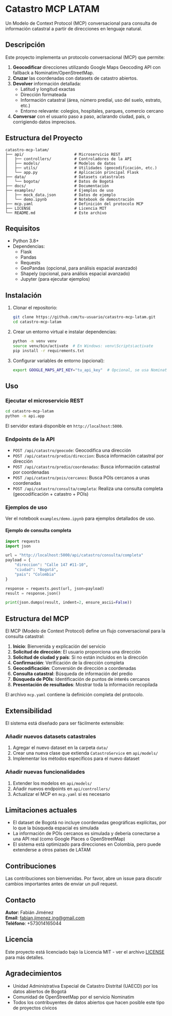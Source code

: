 
# Catastro MCP LATAM

Un Modelo de Context Protocol (MCP) conversacional para consulta de información catastral a partir de direcciones en lenguaje natural.

## Descripción

Este proyecto implementa un protocolo conversacional (MCP) que permite:

1. **Geocodificar** direcciones utilizando Google Maps Geocoding API con fallback a Nominatim/OpenStreetMap.
2. **Cruzar** las coordenadas con datasets de catastro abiertos.
3. **Devolver** información detallada:
   - Latitud y longitud exactas
   - Dirección formateada
   - Información catastral (área, número predial, uso del suelo, estrato, etc.)
   - Entorno relevante: colegios, hospitales, parques, comercio cercano
4. **Conversar** con el usuario paso a paso, aclarando ciudad, país, o corrigiendo datos imprecisos.

## Estructura del Proyecto

```
catastro-mcp-latam/
├── api/                      # Microservicio REST
│   ├── controllers/          # Controladores de la API
│   ├── models/               # Modelos de datos
│   ├── utils/                # Utilidades (geocodificación, etc.)
│   └── app.py                # Aplicación principal Flask
├── data/                     # Datasets catastrales
│   └── bogota/               # Datos de Bogotá
├── docs/                     # Documentación
├── examples/                 # Ejemplos de uso
│   ├── mock_data.json        # Datos de ejemplo
│   └── demo.ipynb            # Notebook de demostración
├── mcp.yaml                  # Definición del protocolo MCP
├── LICENSE                   # Licencia MIT
└── README.md                 # Este archivo
```

## Requisitos

- Python 3.8+
- Dependencias:
  - Flask
  - Pandas
  - Requests
  - GeoPandas (opcional, para análisis espacial avanzado)
  - Shapely (opcional, para análisis espacial avanzado)
  - Jupyter (para ejecutar ejemplos)

## Instalación

1. Clonar el repositorio:
   ```bash
   git clone https://github.com/tu-usuario/catastro-mcp-latam.git
   cd catastro-mcp-latam
   ```

2. Crear un entorno virtual e instalar dependencias:
   ```bash
   python -m venv venv
   source venv/bin/activate  # En Windows: venv\Scripts\activate
   pip install -r requirements.txt
   ```

3. Configurar variables de entorno (opcional):
   ```bash
   export GOOGLE_MAPS_API_KEY="tu_api_key"  # Opcional, se usa Nominatim como fallback
   ```

## Uso

### Ejecutar el microservicio REST

```bash
cd catastro-mcp-latam
python -m api.app
```

El servidor estará disponible en `http://localhost:5000`.

### Endpoints de la API

- `POST /api/catastro/geocode`: Geocodifica una dirección
- `POST /api/catastro/predio/direccion`: Busca información catastral por dirección
- `POST /api/catastro/predio/coordenadas`: Busca información catastral por coordenadas
- `POST /api/catastro/pois/cercanos`: Busca POIs cercanos a unas coordenadas
- `POST /api/catastro/consulta/completa`: Realiza una consulta completa (geocodificación + catastro + POIs)

### Ejemplos de uso

Ver el notebook `examples/demo.ipynb` para ejemplos detallados de uso.

#### Ejemplo de consulta completa

```python
import requests
import json

url = "http://localhost:5000/api/catastro/consulta/completa"
payload = {
    "direccion": "Calle 147 #11-10",
    "ciudad": "Bogotá",
    "pais": "Colombia"
}

response = requests.post(url, json=payload)
result = response.json()

print(json.dumps(result, indent=2, ensure_ascii=False))
```

## Estructura del MCP

El MCP (Modelo de Context Protocol) define un flujo conversacional para la consulta catastral:

1. **Inicio**: Bienvenida y explicación del servicio
2. **Solicitud de dirección**: El usuario proporciona una dirección
3. **Solicitud de ciudad y país**: Si no están incluidos en la dirección
4. **Confirmación**: Verificación de la dirección completa
5. **Geocodificación**: Conversión de dirección a coordenadas
6. **Consulta catastral**: Búsqueda de información del predio
7. **Búsqueda de POIs**: Identificación de puntos de interés cercanos
8. **Presentación de resultados**: Mostrar toda la información recopilada

El archivo `mcp.yaml` contiene la definición completa del protocolo.

## Extensibilidad

El sistema está diseñado para ser fácilmente extensible:

### Añadir nuevos datasets catastrales

1. Agregar el nuevo dataset en la carpeta `data/`
2. Crear una nueva clase que extienda `CatastroService` en `api/models/`
3. Implementar los métodos específicos para el nuevo dataset

### Añadir nuevas funcionalidades

1. Extender los modelos en `api/models/`
2. Añadir nuevos endpoints en `api/controllers/`
3. Actualizar el MCP en `mcp.yaml` si es necesario

## Limitaciones actuales

- El dataset de Bogotá no incluye coordenadas geográficas explícitas, por lo que la búsqueda espacial es simulada
- La información de POIs cercanos es simulada y debería conectarse a una API real (como Google Places o OpenStreetMap)
- El sistema está optimizado para direcciones en Colombia, pero puede extenderse a otros países de LATAM

## Contribuciones

Las contribuciones son bienvenidas. Por favor, abre un issue para discutir cambios importantes antes de enviar un pull request.

## Contacto

**Autor**: Fabián Jiménez  
**Email**: fabian.jimenez.ing@gmail.com  
**Teléfono**: +573014165044

## Licencia

Este proyecto está licenciado bajo la Licencia MIT - ver el archivo [LICENSE](LICENSE) para más detalles.

## Agradecimientos

- Unidad Administrativa Especial de Catastro Distrital (UAECD) por los datos abiertos de Bogotá
- Comunidad de OpenStreetMap por el servicio Nominatim
- Todos los contribuyentes de datos abiertos que hacen posible este tipo de proyectos cívicos
